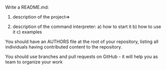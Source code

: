Write a README.md:
1. description of the project=>

2. description of the command interpreter:
a) how to start it
b) how to use it
c) examples

You should have an AUTHORS file at the root of your repository, listing all individuals having contributed content to the repository.

You should use branches and pull requests on GitHub - it will help you as team to organize your work
